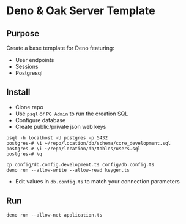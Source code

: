 # Deno & Oak Server Template

## Purpose

Create a base template for Deno featuring:

- User endpoints
- Sessions
- Postgresql

## Install

- Clone repo
- Use `psql` or `PG Admin` to run the creation SQL
- Configure database
- Create public/private json web keys

```shell
psql -h localhost -U postgres -p 5432
postgres-# \i ~/repo/location/db/schema/core_development.sql
postgres-# \i ~/repo/location/db/tables/users.sql
postgres-# \q

cp config/db.config.development.ts config/db.config.ts
deno run --allow-write --allow-read keygen.ts
```

- Edit values in `db.config.ts` to match your connection parameters

## Run

`deno run --allow-net application.ts`
